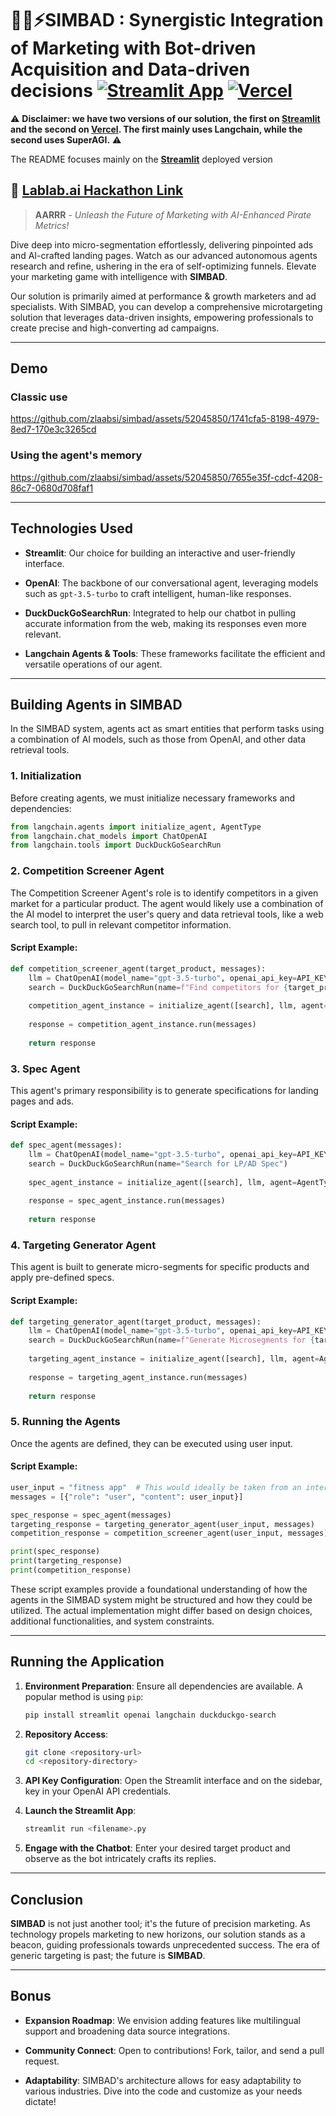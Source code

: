 # 🏴‍☠️⚡SIMBAD : Synergistic Integration of Marketing with Bot-driven Acquisition and Data-driven decisions [![Streamlit App](https://static.streamlit.io/badges/streamlit_badge_black_white.svg)](https://simbad.streamlit.app/) [![Vercel](http://therealsujitk-vercel-badge.vercel.app/?app=therealsujitk-vercel-badge)](https://ai-fy-chat-3x5q.vercel.app/)

⚠️ **Disclaimer: we have two versions of our solution, the first on [Streamlit](https://simbad.streamlit.app/) and the second on [Vercel](https://ai-fy-chat-3x5q.vercel.app/). The first mainly uses Langchain, while the second uses SuperAGI.** ⚠️

The README focuses mainly on the **[Streamlit](https://simbad.streamlit.app/)** deployed  version


## 🔗 [Lablab.ai Hackathon Link](https://lablab.ai/event/autonomous-agents-hackathon/next-big-tool/simbad-microtargeting-solution)

> **AARRR** - *Unleash the Future of Marketing with AI-Enhanced Pirate Metrics!*

Dive deep into micro-segmentation effortlessly, delivering pinpointed ads and AI-crafted landing pages. Watch as our advanced autonomous agents research and refine, ushering in the era of self-optimizing funnels. Elevate your marketing game with intelligence with **SIMBAD**.

Our solution is primarily aimed at performance & growth marketers and ad specialists. With SIMBAD, you can develop a comprehensive microtargeting solution that leverages data-driven insights, empowering professionals to create precise and high-converting ad campaigns.

---

## Demo

### Classic use
https://github.com/zlaabsi/simbad/assets/52045850/1741cfa5-8198-4979-8ed7-170e3c3265cd

### Using the agent's memory

https://github.com/zlaabsi/simbad/assets/52045850/7655e35f-cdcf-4208-86c7-0680d708faf1


---

## Technologies Used

- **Streamlit**: Our choice for building an interactive and user-friendly interface.
  
- **OpenAI**: The backbone of our conversational agent, leveraging models such as `gpt-3.5-turbo` to craft intelligent, human-like responses.
  
- **DuckDuckGoSearchRun**: Integrated to help our chatbot in pulling accurate information from the web, making its responses even more relevant.
  
- **Langchain Agents & Tools**: These frameworks facilitate the efficient and versatile operations of our agent.

---


## Building Agents in SIMBAD

In the SIMBAD system, agents act as smart entities that perform tasks using a combination of AI models, such as those from OpenAI, and other data retrieval tools.

### 1. **Initialization**

Before creating agents, we must initialize necessary frameworks and dependencies:

```python
from langchain.agents import initialize_agent, AgentType
from langchain.chat_models import ChatOpenAI
from langchain.tools import DuckDuckGoSearchRun
```




### 2. **Competition Screener Agent**

The Competition Screener Agent's role is to identify competitors in a given market for a particular product. The agent would likely use a combination of the AI model to interpret the user's query and data retrieval tools, like a web search tool, to pull in relevant competitor information.

#### Script Example:

```python
def competition_screener_agent(target_product, messages):
    llm = ChatOpenAI(model_name="gpt-3.5-turbo", openai_api_key=API_KEY, streaming=True)
    search = DuckDuckGoSearchRun(name=f"Find competitors for {target_product}")
    
    competition_agent_instance = initialize_agent([search], llm, agent=AgentType.ZERO_SHOT_REACT_DESCRIPTION, handle_parsing_errors=True)
    
    response = competition_agent_instance.run(messages)
    
    return response
```



### 3. **Spec Agent**

This agent's primary responsibility is to generate specifications for landing pages and ads.

#### Script Example:

```python
def spec_agent(messages):
    llm = ChatOpenAI(model_name="gpt-3.5-turbo", openai_api_key=API_KEY, streaming=True)
    search = DuckDuckGoSearchRun(name="Search for LP/AD Spec")
    
    spec_agent_instance = initialize_agent([search], llm, agent=AgentType.ZERO_SHOT_REACT_DESCRIPTION, handle_parsing_errors=True)
    
    response = spec_agent_instance.run(messages)
    
    return response
```

### 4. **Targeting Generator Agent**

This agent is built to generate micro-segments for specific products and apply pre-defined specs.

#### Script Example:

```python
def targeting_generator_agent(target_product, messages):
    llm = ChatOpenAI(model_name="gpt-3.5-turbo", openai_api_key=API_KEY, streaming=True)
    search = DuckDuckGoSearchRun(name=f"Generate Microsegments for {target_product}")
    
    targeting_agent_instance = initialize_agent([search], llm, agent=AgentType.GOAL_BASED_WORKFLOW, handle_parsing_errors=True)
    
    response = targeting_agent_instance.run(messages)
    
    return response
```

### 5. **Running the Agents**

Once the agents are defined, they can be executed using user input.

#### Script Example:

```python
user_input = "fitness app"  # This would ideally be taken from an interface like Streamlit
messages = [{"role": "user", "content": user_input}]

spec_response = spec_agent(messages)
targeting_response = targeting_generator_agent(user_input, messages)
competition_response = competition_screener_agent(user_input, messages)

print(spec_response)
print(targeting_response)
print(competition_response)
```


These script examples provide a foundational understanding of how the agents in the SIMBAD system might be structured and how they could be utilized. The actual implementation might differ based on design choices, additional functionalities, and system constraints.

---

## Running the Application

1. **Environment Preparation**: Ensure all dependencies are available. A popular method is using `pip`:
   ```bash
   pip install streamlit openai langchain duckduckgo-search
   ```

2. **Repository Access**:
   ```bash
   git clone <repository-url>
   cd <repository-directory>
   ```

3. **API Key Configuration**: Open the Streamlit interface and on the sidebar, key in your OpenAI API credentials.

4. **Launch the Streamlit App**:
   ```bash
   streamlit run <filename>.py
   ```

5. **Engage with the Chatbot**: Enter your desired target product and observe as the bot intricately crafts its replies.

---

## Conclusion

**SIMBAD** is not just another tool; it's the future of precision marketing. As technology propels marketing to new horizons, our solution stands as a beacon, guiding professionals towards unprecedented success. The era of generic targeting is past; the future is **SIMBAD**.

---

## Bonus

- **Expansion Roadmap**: We envision adding features like multilingual support and broadening data source integrations.
  
- **Community Connect**: Open to contributions! Fork, tailor, and send a pull request.
  
- **Adaptability**: SIMBAD's architecture allows for easy adaptability to various industries. Dive into the code and customize as your needs dictate!
